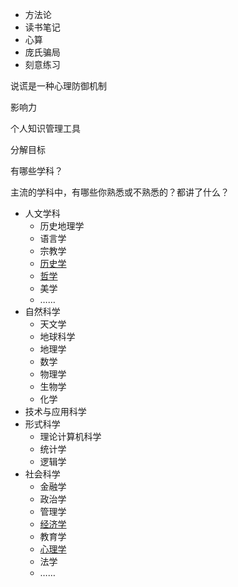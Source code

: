 * 方法论
* 读书笔记
* 心算
* 庞氏骗局
* 刻意练习

说谎是一种心理防御机制

影响力

个人知识管理工具

分解目标

有哪些学科？

主流的学科中，有哪些你熟悉或不熟悉的？都讲了什么？

* 人文学科
    * 历史地理学
    * 语言学
    * 宗教学
    * [历史学](history.md)
    * [哲学](philosophy.md)
    * 美学
    * ……
* 自然科学
    * 天文学
    * 地球科学
    * 地理学
    * 数学
    * 物理学
    * 生物学
    * 化学
* 技术与应用科学
* 形式科学
    * 理论计算机科学
    * 统计学
    * 逻辑学
* 社会科学
    * 金融学
    * 政治学
    * 管理学
    * [经济学](economics.md)
    * 教育学
    * [心理学](psycology.md)
    * 法学
    * ……
    
